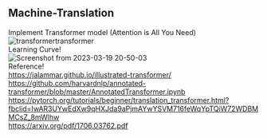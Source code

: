 ## Machine-Translation
Implement Transformer model (Attention is All You Need) <br />
![transformertransformer](https://user-images.githubusercontent.com/62500643/226180992-b686f093-d66d-45a8-837a-0a5f475ed956.png) <br />
Learning Curve!<br />
![Screenshot from 2023-03-19 20-50-03](https://user-images.githubusercontent.com/62500643/226180669-4c778d46-4e54-49a4-b237-63890f8d3704.png)<br />
Reference!<br />
https://jalammar.github.io/illustrated-transformer/ <br />
https://github.com/harvardnlp/annotated-transformer/blob/master/AnnotatedTransformer.ipynb <br />
https://pytorch.org/tutorials/beginner/translation_transformer.html?fbclid=IwAR3UYwEdXw9qHXJda9aPjmAYwYSVM716feWqYpTQiW72WDBMMCsZ_8mWlhw <br />
https://arxiv.org/pdf/1706.03762.pdf <br />
